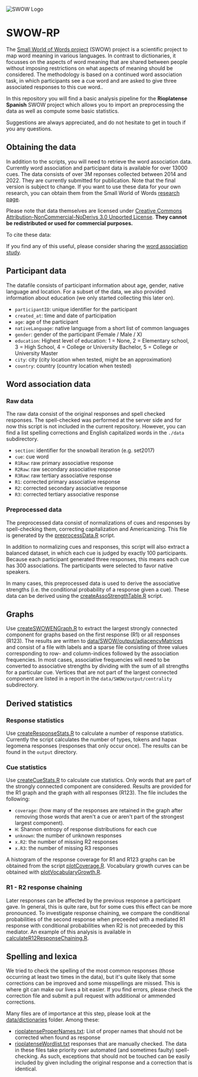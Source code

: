 
![SWOW Logo](https://smallworldofwords.org/img/logos/SWOW_Tag_Wide.png)


# SWOW-RP
The [Small World of Words project](https://smallworldofwords.org/project/) (SWOW) project is a scientific project to map word meaning in various languages.
In contrast to dictionaries, it focusses on the aspects of word meaning that are shared between people without imposing restrictions on what aspects of meaning should be considered.
The methodology is based on a continued word association task, in which participants see a cue word and are asked to give three associated responses to this cue word.. 


In this repository you will find a basic analysis pipeline for the __Rioplatense Spanish__ SWOW project which allows you to import an preprocessing the data as well as compute some basic statistics. 

Suggestions are always appreciated, and do not hesitate to get in touch if you any questions.


## Obtaining the data
In addition to the scripts, you will need to retrieve the word association data.
Currently word association and participant data is available for over 13000 cues. The data consists of over 3M  reponses collected between 2014 and 2022. They are currently submitted for publication. Note that the final version is subject to change.
If you want to use these data for your own research, you can obtain them from the Small World of Words [research page](https://smallworldofwords.org/project/research/). 

Please note that data themselves are licensed under [Creative Commons Attribution-NonCommercial-NoDerivs 3.0 Unported License](http://creativecommons.org/licenses/by-nc-nd/3.0/deed.en_US).
**They cannot be redistributed or used for commercial purposes.**

To cite these data: 


If you find any of this useful, please consider sharing the [word association study](https://smallworldofwords.org/uy).


## Participant data
The datafile consists of participant information about age, gender, native language and location.
For a subset of the data, we also provided information about education (we only started collecting this later on).

* `participantID`: unique identifier for the participant
* `created_at`: time and date of participation
* `age`: age of the participant
* `nativeLanguage`: native language from a short list of common languages
* `gender`: gender of the participant (Female / Male / X)
* `education`: Highest level of education:  1 = None, 2 = Elementary school, 3 = High School, 4 = College or University Bachelor, 5 = College or University Master
* `city`: city (city location when tested, might be an approximation)
* `country`: country (country location when tested)



## Word association data

### Raw data
The raw data consist of the original responses and spell checked responses. The spell-checked was performed at the server side and for now this script is not included in the current repository.
However, you can find a list spelling corrections and English capitalized words in the `./data` subdirectory.

* `section`: identifier for the snowball iteration (e.g. set2017)
* `cue`: cue word
* `R1Raw`: raw primary associative response
* `R2Raw`: raw secondary associative response
* `R3Raw`: raw tertiary associative response
* `R1`: corrected primary associative response
* `R2`: corrected secondary associative response
* `R3`: corrected tertiary associative response


### Preprocessed data
The preprocessed data consist of normalizations of cues and responses by spell-checking them, correcting capitalization and Americanizing. This file is generated by the [preprocessData.R](https://github.com/almadana/SWOW-RP/blob/master/scripts/preprocessData.R) script.

In addition to normalizing cues and responses, this script will also extract a balanced dataset, in which each cue is judged by exactly 100 participants. Because each participant generated three responses, this means each cue has 300 associations. The participants were selected to favor native speakers.

In many cases, this preprocessed data is used to derive the associative strengths (i.e. the conditional probability of a response given a cue). These data can be derived using the [createAssoStrengthTable.R](https://github.com/almadana/SWOW-RP/blob/master/scripts/createAssoStrengthTable.R) script. 


## Graphs
Use [createSWOWENGraph.R](https://github.com/almadana/SWOW-UY/blob/master/scripts/createSWOWENGraph.R) to extract the largest strongly connected component  for graphs based on the first response (R1) or all responses (R123). The results are written to [data/SWOW/output/adjacencyMatrices](https://github.com/almadana/SWOW-RP/blob/master/data/SWOW/output/adjacencyMatrices) and consist of a file with labels and a sparse file consisting of three values corresponding to row- and column-indices followed by the association frequencies.
In most cases, associative frequencies will need to be converted to associative strengths by dividing with the sum of all strengths for a particular cue.
Vertices that are not part of the largest connected component are listed in a report in the `data/SWOW/output/centrality` subdirectory.


## Derived statistics
### Response statistics
Use [createResponseStats.R](https://github.com/almadana/SWOW-RP/blob/master/scripts/createResponseStats.R) to calculate a number of response statistics. Currently the script calculates the number of types, tokens and hapax legomena responses (responses that only occur once). The results can be found in the `output` directory.
### Cue statistics
Use [createCueStats.R](https://github.com/almadana/SWOW-RP/blob/master/scripts/createCueStats.R) to calculate cue statistics. Only words that are part of the strongly connected component are considered. Results are provided for the R1 graph and the graph with all responses (R123). The file includes the following:

* `coverage`: (how many of the responses are retained in the graph after removing those words that aren't a cue or aren't part of the strongest largest component).
* `H`: Shannon entropy of response distributions for each cue
* `unknown`: the number of unknown responses
* `x.R2`: the number of missing R2 responses
* `x.R3`: the number of missing R3 responses

A histogram of the response coverage for R1 and R123 graphs can be obtained from the script [plotCoverage.R](https://github.com/almadana/SWOWES-UY-2018/blob/master/R/plotCoverage.R). Vocabulary growth curves can be obtained with [plotVocabularyGrowth.R](https://github.com/almadana/SWOW-RP/blob/master/scripts/plotVocabularyGrowth.R).

### R1 - R2 response chaining
Later responses can be affected by the previous response a participant gave. In general, this is quite rare, but for some cues this effect can be more pronounced. To investigate response chaining, we compare the conditional probabilities of the second response when preceeded with a mediated R1 response with conditional probabilities when R2 is not preceeded by this mediator. 
An example of this analysis is available in [calculateR12ResponseChaining.R](https://github.com/almadana/SWOW-RP/blob/master/scripts/calculateR12ResponseChaining.R).

## Spelling and lexica
We tried to check the spelling of the most common responses (those occurring at least two times in the data), but it's quite likely that some corrections can be improved and some misspellings are missed. This is where git can make our lives a bit easier. If you find errors, please check the correction file and submit a pull request with additional or ammended corrections.

Many files are of importance at this step, please look at the [data/dictionaries](https://github.com/almadana/SWOW-RP/blob/master/data/dictionaries/) folder. Among these:
* [rioplatenseProperNames.txt](https://github.com/almadana/SWOW-RP/blob/master/data/dictionaries/rioplatenseProperNames.txt): List of proper names that should not be corrected when found as response
* [rioplatenseWordlist.txt](https://github.com/almadana/SWOW-RP/blob/master/data/dictionaries/rioplatenseWordlist.txt) responses that are manually checked. The data in these files take priority over automated (and sometimes faulty) spell-checking. As such, exceptions that should not be touched can be easily included by given including the original response and a correction that is identical.

